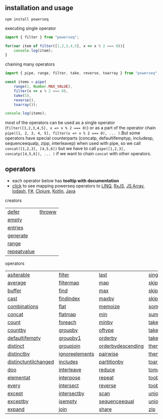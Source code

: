
## installation and usage

```
npm install powerseq
```

executing single operator

```javascript 
import { filter } from "powerseq";

for(var item of filter([1,2,3,4,5], x => x % 2 === 0)){
    console.log(item);
}
```

chaining many operators 

```javascript
import { pipe, range, filter, take, reverse, toarray } from "powerseq";

const items = pipe(
    range(1, Number.MAX_VALUE),
    filter(x => x % 2 === 0),
    take(5),
    reverse(),
    toarray());

console.log(items);
```

most of the operators can be used as a single operator (`filter([1,2,3,4,5], x => x % 2 === 0)`) or as a part of the operator chain `pipe([1, 2, 3, 4, 5], filter(x => x % 2 === 0), ... )`.But some operators have special counterparts (concatp, defaultifemptyp, includesp, sequenceequalp, zipp, interleavep) when used with pipe, so we call `concat([1,2,3], [4,5,6])` but we have to call `pipe([1,2,3], concatp([4,5,6]), ... )` if we want to chain `concat` with other operators.

## operators
- each operator below has **tooltip with documentation**
- [click](https://github.com/marcinnajder/powerseq/tree/master/docs/mapping.md) to see mapping powerseq operators to [LINQ](https://msdn.microsoft.com/en-us/library/system.linq.enumerable(v=vs.110).aspx), [RxJS](http://reactivex.io/rxjs/class/es6/Observable.js~Observable.html), [JS Array](https://developer.mozilla.org/en-US/docs/Web/JavaScript/Reference/Global_Objects/Array), [lodash](https://lodash.com/docs/4.17.2), [F#](https://fsharp.github.io/fsharp-core-docs/reference/fsharp-collections-seqmodule.html), [Clojure](https://clojure.org/api/cheatsheet), [Kotlin](https://kotlinlang.org/api/latest/jvm/stdlib/kotlin.sequences/-sequence/), [Java](https://docs.oracle.com/en/java/javase/19/docs/api/java.base/java/util/stream/Stream.html)

creators
<table><tr><td><span><a class="tooltip" href="https://github.com/marcinnajder/powerseq/tree/master/test/creators/defer.ts" title=" (0, index_1.defer)(() => [1, 2, 3] /* executed on demand */) -> seq [1, 2, 3]">defer</a></span></td><td><span><a class="tooltip" href="https://github.com/marcinnajder/powerseq/tree/master/test/creators/throww.ts" title=" (0, index_1.throww)(new Error('exception ...')) -> error: exception ...">throww</a></span></td></tr><tr><td><span><a class="tooltip" href="https://github.com/marcinnajder/powerseq/tree/master/test/creators/empty.ts" title=" (0, index_1.empty)() -> seq []">empty</a></span></td></tr><tr><td><span><a class="tooltip" href="https://github.com/marcinnajder/powerseq/tree/master/test/creators/entries.ts" title=" (0, index_1.entries)({ 'a': 1, b: 2 }) -> seq [['a', 1], ['b', 2]]&#013; (0, index_1.entries)([1, 2, 3]) -> seq [[0, 1], [1, 2], [2, 3]]">entries</a></span></td></tr><tr><td><span><a class="tooltip" href="https://github.com/marcinnajder/powerseq/tree/master/test/creators/generate.ts" title=" (0, index_1.generate)(0, x => x < 4, x => x + 1, x => 'a'.repeat(x)) -> seq ['', 'a', 'aa', 'aaa']">generate</a></span></td></tr><tr><td><span><a class="tooltip" href="https://github.com/marcinnajder/powerseq/tree/master/test/creators/range.ts" title=" (0, index_1.range)(10, 4) -> seq [10, 11, 12, 13]">range</a></span></td></tr><tr><td><span><a class="tooltip" href="https://github.com/marcinnajder/powerseq/tree/master/test/creators/repeatvalue.ts" title=" (0, index_1.repeatvalue)(true, 4) -> seq [true, true, true, true]&#013; (0, index_1.take)((0, index_1.repeatvalue)(true), 2) -> seq [true, true]">repeatvalue</a></span></td></tr></table>
operators
<table><tr><td><span><a class="tooltip" href="https://github.com/marcinnajder/powerseq/tree/master/test/operators/asiterable.ts" title=" (0, index_1.asiterable)([1, 2] /**changes seq type to help TypeScript*/) -> [1, 2]">asiterable</a></span></td><td><span><a class="tooltip" href="https://github.com/marcinnajder/powerseq/tree/master/test/operators/filter.ts" title=" (0, index_1.filter)([1, 2, 2, 3, 4], x => x > 2) -> seq [3, 4]&#013; (0, index_1.filter)([1, 2, 2, 3, 4], (x, index) => x - 1 === index) -> seq [1, 2]">filter</a></span></td><td><span><a class="tooltip" href="https://github.com/marcinnajder/powerseq/tree/master/test/operators/last.ts" title=" (0, index_1.last)([1, 2, 3]) -> 3&#013; (0, index_1.last)([]) -> undefined&#013; (0, index_1.last)([1, 2, 3, 4, 5], x => x > 2) -> 5&#013; (0, index_1.last)([1, 2, 3, 4, 5], (x, index) => x > 2 && index < 4) -> 4&#013; (0, index_1.last)([1, 2, 3, 4, 5], x => x > 10) -> undefined&#013; (0, index_1.last)([1, 2, 3, 4, 5], x => x > 10, -1) -> -1">last</a></span></td><td><span><a class="tooltip" href="https://github.com/marcinnajder/powerseq/tree/master/test/operators/single.ts" title=" (0, index_1.single)([1]) -> 1&#013; (0, index_1.single)([1, 2, 3], x => x > 2) -> 3&#013; (0, index_1.single)([1, 2, 3], x => x > 10) -> undefined&#013; (0, index_1.single)([1, 2, 3], x => x > 10, -1) -> -1">single</a></span></td></tr><tr><td><span><a class="tooltip" href="https://github.com/marcinnajder/powerseq/tree/master/test/operators/average.ts" title=" (0, index_1.average)([1, 2, 3, 4]) -> 2.5&#013; (0, index_1.average)(['a', 'aa', 'aaa'], s => s.length) -> 2">average</a></span></td><td><span><a class="tooltip" href="https://github.com/marcinnajder/powerseq/tree/master/test/operators/filtermap.ts" title=" (0, index_1.filtermap)([1, 2, 3, 4], x => x % 2 === 0 ? (x * 10).toString() : null) -> seq ['20', '40']&#013; (0, index_1.filtermap)([1, 2, 3, 4], (x, i) => i % 2 === 0 ? (x * 10).toString() : null) -> seq ['10', '30']">filtermap</a></span></td><td><span><a class="tooltip" href="https://github.com/marcinnajder/powerseq/tree/master/test/operators/map.ts" title=" (0, index_1.map)([1, 2, 3], x => x * 10) -> seq [10, 20, 30]&#013; (0, index_1.map)([1, 2, 3], (x, index) => x * 10 + index) -> seq [10, 21, 32]">map</a></span></td><td><span><a class="tooltip" href="https://github.com/marcinnajder/powerseq/tree/master/test/operators/skip.ts" title=" (0, index_1.skip)([1, 2, 3, 4, 5], 2) -> seq [3, 4, 5]">skip</a></span></td></tr><tr><td><span><a class="tooltip" href="https://github.com/marcinnajder/powerseq/tree/master/test/operators/buffer.ts" title=" (0, index_1.buffer)([1, 2, 3, 4, 5, 6, 7], 2) -> seq [[1, 2], [3, 4], [5, 6], [7]]&#013; (0, index_1.buffer)([1, 2, 3, 4, 5, 6, 7], 2, /*skip*/ 4) -> seq [[1, 2], [5, 6]]">buffer</a></span></td><td><span><a class="tooltip" href="https://github.com/marcinnajder/powerseq/tree/master/test/operators/find.ts" title=" (0, index_1.find)([1, 2, 2, 3, 4]) -> 1&#013; (0, index_1.find)([1, 2, 2, 3, 4], x => x > 2) -> 3&#013; (0, index_1.find)([1, 2, 2, 3, 4], x => x > 4) -> undefined&#013; (0, index_1.find)([1, 2, 2, 3, 4], x => x > 4, 100) -> 100&#013; (0, index_1.find)([1, 2, 2, 3, 4], (x, index) => x > 1 && index > 2) -> 3">find</a></span></td><td><span><a class="tooltip" href="https://github.com/marcinnajder/powerseq/tree/master/test/operators/max.ts" title=" (0, index_1.max)([1, 2, 3, 1]) -> 3&#013; (0, index_1.max)(['a', 'bb', 'rrr', 'd'], x => x.length) -> 3">max</a></span></td><td><span><a class="tooltip" href="https://github.com/marcinnajder/powerseq/tree/master/test/operators/skiplast.ts" title=" (0, index_1.skiplast)([1, 2, 3, 4], 2) -> seq [1, 2]&#013; (0, index_1.skiplast)([1, 2, 3, 4], 0) -> seq [1, 2, 3, 4]&#013; (0, index_1.skiplast)([1, 2, 3, 4], 5) -> seq []">skiplast</a></span></td></tr><tr><td><span><a class="tooltip" href="https://github.com/marcinnajder/powerseq/tree/master/test/operators/cast.ts" title=" (0, index_1.cast)([new Number(1), new Number(2), 's', false], Number) -> error: An element in the sequence cannot be cast to type 'Number'.">cast</a></span></td><td><span><a class="tooltip" href="https://github.com/marcinnajder/powerseq/tree/master/test/operators/findindex.ts" title=" (0, index_1.findindex)([1, 2, 2, 3, 4], x => x > 1) -> 1&#013; (0, index_1.findindex)([1, 2, 2, 3, 4], (x, index) => x > 1 && index > 2) -> 3">findindex</a></span></td><td><span><a class="tooltip" href="https://github.com/marcinnajder/powerseq/tree/master/test/operators/maxby.ts" title=" (0, index_1.maxby)(['a', 'bb', 'rrr', 'd'], x => x.length) -> 'rrr'">maxby</a></span></td><td><span><a class="tooltip" href="https://github.com/marcinnajder/powerseq/tree/master/test/operators/skipwhile.ts" title=" (0, index_1.skipwhile)([1, 2, 2, 3, 3, 4, 5], x => x < 3) -> seq [3, 3, 4, 5]">skipwhile</a></span></td></tr><tr><td><span><a class="tooltip" href="https://github.com/marcinnajder/powerseq/tree/master/test/operators/combinations.ts" title=" (0, index_1.combinations)([1, 2, 3, 4], 2) -> seq [[1, 2], [1, 3], [2, 3], [1, 4], [2, 4], [3, 4]]&#013; (0, index_1.combinations)([1, 2, 3, 4], 3) -> seq [[1, 2, 3], [1, 2, 4], [1, 3, 4], [2, 3, 4]]">combinations</a></span></td><td><span><a class="tooltip" href="https://github.com/marcinnajder/powerseq/tree/master/test/operators/flat.ts" title=" (0, index_1.flat)([1, [2, 3], [[4, 5], 6], []]) -> seq [1, 2, 3, [4, 5], 6]&#013; (0, index_1.flat)([1, [2, 3], [[4, 5], 6], []], 1) -> seq [1, 2, 3, [4, 5], 6]&#013; (0, index_1.flat)([1, [2, 3], [[4, 5], 6], []], 2) -> seq [1, 2, 3, 4, 5, 6]&#013; (0, index_1.flat)(['a', ['b', ['c', 'd']], 'e'], (item, depth) => typeof item !== 'string') -> seq ['a', 'b', 'c', 'd', 'e']">flat</a></span></td><td><span><a class="tooltip" href="https://github.com/marcinnajder/powerseq/tree/master/test/operators/memoize.ts" title=" (0, index_1.pipe)((0, index_1.range)(0, 4), (0, index_1.map)(i => ({ i })), (0, index_1.memoize)(), xs => (0, index_1.zip)(xs, xs, (x1, x2) => [x1.i, x2.i, x1 === x2])) -> seq [[0, 0, true], [1, 1, true], [2, 2, true], [3, 3, true]]">memoize</a></span></td><td><span><a class="tooltip" href="https://github.com/marcinnajder/powerseq/tree/master/test/operators/some.ts" title=" (0, index_1.some)([1]) -> true&#013; (0, index_1.some)([]) -> false&#013; (0, index_1.some)([1, 2, 3], x => x > 2) -> true&#013; (0, index_1.some)([1, 2, 3], x => x > 3) -> false">some</a></span></td></tr><tr><td><span><a class="tooltip" href="https://github.com/marcinnajder/powerseq/tree/master/test/operators/concat.ts" title=" (0, index_1.concat)([1, 2], [3, 5], [6]) -> seq [1, 2, 3, 5, 6]">concat</a></span></td><td><span><a class="tooltip" href="https://github.com/marcinnajder/powerseq/tree/master/test/operators/flatmap.ts" title=" (0, index_1.flatmap)([{ ns: [1] }, { ns: [99, 10] }, { ns: [6, 3] }], x => x.ns) -> seq [1, 99, 10, 6, 3]&#013; (0, index_1.flatmap)(['abc', 'cd'], text => text, (text, char) => text + '-' + char) -> seq ['abc-a', 'abc-b', 'abc-c', 'cd-c', 'cd-d']">flatmap</a></span></td><td><span><a class="tooltip" href="https://github.com/marcinnajder/powerseq/tree/master/test/operators/min.ts" title=" (0, index_1.min)([1, 2, 3, 1]) -> 1&#013; (0, index_1.min)(['a', 'bb', 'rrr', 'd'], x => x.length) -> 1">min</a></span></td><td><span><a class="tooltip" href="https://github.com/marcinnajder/powerseq/tree/master/test/operators/sum.ts" title=" (0, index_1.sum)([1, 2, 3]) -> 6&#013; (0, index_1.sum)(['a', 'asd', 'yy'], x => x.length) -> 6">sum</a></span></td></tr><tr><td><span><a class="tooltip" href="https://github.com/marcinnajder/powerseq/tree/master/test/operators/count.ts" title=" (0, index_1.count)([2, 2, 2]) -> 3&#013; (0, index_1.count)([2, 4, 6], x => x > 2) -> 2">count</a></span></td><td><span><a class="tooltip" href="https://github.com/marcinnajder/powerseq/tree/master/test/operators/foreach.ts" title=" (0, index_1.foreach)([1, 2, 3], x => { /* some action */ ; }) -> undefined">foreach</a></span></td><td><span><a class="tooltip" href="https://github.com/marcinnajder/powerseq/tree/master/test/operators/minby.ts" title=" (0, index_1.minby)(['a', 'bb', 'rrr', 'd'], x => x.length) -> 'a'">minby</a></span></td><td><span><a class="tooltip" href="https://github.com/marcinnajder/powerseq/tree/master/test/operators/take.ts" title=" (0, index_1.take)([1, 2, 3, 4, 5], 2) -> seq [1, 2]">take</a></span></td></tr><tr><td><span><a class="tooltip" href="https://github.com/marcinnajder/powerseq/tree/master/test/operators/countby.ts" title=" (0, index_1.countby)(['a', 'a', 'cc', 'ddd', 'xx'], x => x.length) -> Map {1 => 2, 2 => 2, 3 => 1}&#013; (0, index_1.pipe)(['a', 'a', 'cc', 'ddd', 'xx'], (0, index_1.countby)(x => x), (0, index_1.toobject)()) -> { a:2, cc:1, ddd:1, xx:1 }">countby</a></span></td><td><span><a class="tooltip" href="https://github.com/marcinnajder/powerseq/tree/master/test/operators/groupby.ts" title=" (0, index_1.groupby)(['a', 'b', 'cc', 'ddd', 'xx'], x => x.length) -> Map {1 => ['a', 'b'], 2 => ['cc', 'xx'], 3 => ['ddd']}&#013; (0, index_1.groupby)(['a', 'b', 'cc', 'ddd', 'xx'], x => x.length, x => x.toUpperCase()) -> Map {1 => ['A', 'B'], 2 => ['CC', 'XX'], 3 => ['DDD']}&#013; (0, index_1.groupby)(['a', 'b', 'cc', 'ddd', 'xx'], x => x.length, (x, k) => k) -> Map {1 => [1, 1], 2 => [2, 2], 3 => [3]}&#013; (0, index_1.pipe)(['a', 'b', 'cc', 'ddd', 'xx'], (0, index_1.groupby)(x => x.length), (0, index_1.map)(([key, values]) => ({ key, values }))) -> seq [{ key:1, values:['a', 'b'] }, { key:2, values:['cc', 'xx'] }, { key:3, values:['ddd'] }]&#013; (0, index_1.pipe)(['a', 'b', 'cc', 'ddd', 'xx'], (0, index_1.groupby)(x => x.length), (0, index_1.toobject)()) -> { 1:['a', 'b'], 2:['cc', 'xx'], 3:['ddd'] }">groupby</a></span></td><td><span><a class="tooltip" href="https://github.com/marcinnajder/powerseq/tree/master/test/operators/oftype.ts" title=" (0, index_1.oftype)([new Number(1), new Number(2), 's', false], Number) -> seq [{  }, {  }]">oftype</a></span></td><td><span><a class="tooltip" href="https://github.com/marcinnajder/powerseq/tree/master/test/operators/takelast.ts" title=" (0, index_1.takelast)([1, 2, 3], 2) -> seq [2, 3]&#013; (0, index_1.takelast)([1, 2, 3], 0) -> seq []&#013; (0, index_1.takelast)([1, 2, 3], 5) -> seq [1, 2, 3]">takelast</a></span></td></tr><tr><td><span><a class="tooltip" href="https://github.com/marcinnajder/powerseq/tree/master/test/operators/defaultifempty.ts" title=" (0, index_1.defaultifempty)([1, 2, 3]) -> seq [1, 2, 3]&#013; (0, index_1.defaultifempty)([]) -> seq [undefined]&#013; (0, index_1.defaultifempty)([], 10) -> seq [10]">defaultifempty</a></span></td><td><span><a class="tooltip" href="https://github.com/marcinnajder/powerseq/tree/master/test/operators/groupby1.ts" title=" (0, index_1.groupby1)(['a', 'b', 'cc', 'ddd', 'xx'], x => x.length) -> seq [enum ['a', 'b'], enum ['cc', 'xx'], enum ['ddd']]&#013; (0, index_1.groupby)(['a', 'b', 'cc', 'ddd', 'xx'], x => x.length) -> Map {1 => ['a', 'b'], 2 => ['cc', 'xx'], 3 => ['ddd']}&#013; (0, index_1.groupby1)(['a', 'b', 'cc', 'ddd', 'xx'], x => x.length, x => x.toUpperCase()) -> seq [enum ['A', 'B'], enum ['CC', 'XX'], enum ['DDD']]&#013; (0, index_1.groupby)(['a', 'b', 'cc', 'ddd', 'xx'], x => x.length, x => x.toUpperCase()) -> Map {1 => ['A', 'B'], 2 => ['CC', 'XX'], 3 => ['DDD']}&#013; (0, index_1.groupby1)(['a', 'b', 'cc', 'ddd', 'xx'], x => x.length, x => x, (key, values) => ({ key, values: [...values], min: (0, index_1.min)(values) })) -> seq [{ key:1, values:['a', 'b'], min:'a' }, { key:2, values:['cc', 'xx'], min:'cc' }, { key:3, values:['ddd'], min:'ddd' }]&#013; (0, index_1.pipe)(['a', 'b', 'cc', 'ddd', 'xx'], (0, index_1.groupby)(x => x.length), (0, index_1.map)(([key, values]) => ({ key, values, min: (0, index_1.min)(values) }))) -> seq [{ key:1, values:['a', 'b'], min:'a' }, { key:2, values:['cc', 'xx'], min:'cc' }, { key:3, values:['ddd'], min:'ddd' }]&#013; (0, index_1.pipe)(['a', 'b', 'cc', 'ddd', 'xx'], (0, index_1.groupby1)(x => x.length), (0, index_1.toobject)(gr => gr.key, gr => [...gr])) -> { 1:['a', 'b'], 2:['cc', 'xx'], 3:['ddd'] }&#013; (0, index_1.pipe)(['a', 'b', 'cc', 'ddd', 'xx'], (0, index_1.groupby)(x => x.length), (0, index_1.toobject)()) -> { 1:['a', 'b'], 2:['cc', 'xx'], 3:['ddd'] }&#013; (0, index_1.pipe)(['a', 'b', 'cc', 'ddd', 'xx'], (0, index_1.toobjectgrouping)(x => x.length)) -> { 1:['a', 'b'], 2:['cc', 'xx'], 3:['ddd'] }&#013; (0, index_1.pipe)(['a', 'b', 'cc', 'ddd', 'xx'], (0, index_1.groupby1)(x => x.length), (0, index_1.toobject)(gr => gr.key, gr => [...gr].map(x => x.toUpperCase()))) -> { 1:['A', 'B'], 2:['CC', 'XX'], 3:['DDD'] }&#013; (0, index_1.pipe)(['a', 'b', 'cc', 'ddd', 'xx'], (0, index_1.groupby)(x => x.length, x => x.toUpperCase()), (0, index_1.toobject)()) -> { 1:['A', 'B'], 2:['CC', 'XX'], 3:['DDD'] }&#013; (0, index_1.pipe)(['a', 'b', 'cc', 'ddd', 'xx'], (0, index_1.toobjectgrouping)(x => x.length, valies => valies.map(x => x.toUpperCase()))) -> { 1:['A', 'B'], 2:['CC', 'XX'], 3:['DDD'] }&#013; (0, index_1.pipe)(['a', 'b', 'cc', 'ddd', 'xx'], (0, index_1.groupby1)(x => x.length, x => x, (key, values) => ({ key, min: (0, index_1.min)(values) })), (0, index_1.toobject)(({ key }) => key, ({ min }) => min)) -> { 1:'a', 2:'cc', 3:'ddd' }&#013; (0, index_1.pipe)(['a', 'b', 'cc', 'ddd', 'xx'], (0, index_1.groupby1)(x => x.length), (0, index_1.toobject)(gr => gr.key, gr => (0, index_1.min)(gr))) -> { 1:'a', 2:'cc', 3:'ddd' }&#013; (0, index_1.pipe)(['a', 'b', 'cc', 'ddd', 'xx'], (0, index_1.groupby)(x => x.length), (0, index_1.toobject)(([key, values]) => key, ([key, values]) => (0, index_1.min)(values))) -> { 1:'a', 2:'cc', 3:'ddd' }&#013; (0, index_1.pipe)(['a', 'b', 'cc', 'ddd', 'xx'], (0, index_1.toobjectgrouping)(x => x.length, values => (0, index_1.min)(values))) -> { 1:'a', 2:'cc', 3:'ddd' }">groupby1</a></span></td><td><span><a class="tooltip" href="https://github.com/marcinnajder/powerseq/tree/master/test/operators/orderby.ts" title=" (0, index_1.orderby)([1, 4, 2, 3, 5, 1], x => x) -> seq [1, 1, 2, 3, 4, 5]&#013; (0, index_1.orderby)(['abc', 'dd', 'sdfe', 'f'], x => x.length) -> seq ['f', 'dd', 'abc', 'sdfe']">orderby</a></span></td><td><span><a class="tooltip" href="https://github.com/marcinnajder/powerseq/tree/master/test/operators/takewhile.ts" title=" (0, index_1.takewhile)([1, 2, 2, 3, 3, 4, 5], x => x < 3) -> seq [1, 2, 2]">takewhile</a></span></td></tr><tr><td><span><a class="tooltip" href="https://github.com/marcinnajder/powerseq/tree/master/test/operators/distinct.ts" title=" (0, index_1.distinct)([1, 2, 1, 3, 2]) -> seq [1, 2, 3]&#013; (0, index_1.distinct)(['a', 'aa', 'ab', 'abc'], x => x.length) -> seq [1, 2, 3]">distinct</a></span></td><td><span><a class="tooltip" href="https://github.com/marcinnajder/powerseq/tree/master/test/operators/groupjoin.ts" title=" (0, index_1.groupjoin)([1, 3, 2, 1], ['a', 'b', 'cc'], x => x, y => y.length, (x, ys) => x + ':' + ys) -> seq ['1:a,b', '3:', '2:cc', '1:a,b']">groupjoin</a></span></td><td><span><a class="tooltip" href="https://github.com/marcinnajder/powerseq/tree/master/test/operators/orderbydescending.ts" title=" (0, index_1.orderbydescending)([1, 4, 2, 3, 5, 1], x => x) -> seq [5, 4, 3, 2, 1, 1]&#013; (0, index_1.orderbydescending)(['abc', 'dd', 'sdfe', 'f'], x => x.length) -> seq ['sdfe', 'abc', 'dd', 'f']">orderbydescending</a></span></td><td><span><a class="tooltip" href="https://github.com/marcinnajder/powerseq/tree/master/test/operators/thenby.ts" title=" (0, index_1.thenby)((0, index_1.orderby)(['xa', 'a', 'fg', 'ert', 'b'], x => x.length), x => x) -> seq ['a', 'b', 'fg', 'xa', 'ert']">thenby</a></span></td></tr><tr><td><span><a class="tooltip" href="https://github.com/marcinnajder/powerseq/tree/master/test/operators/distinctby.ts" title=" (0, index_1.distinctby)(['a', 'aa', 'ab', 'abc'], x => x.length) -> seq ['a', 'aa', 'abc']">distinctby</a></span></td><td><span><a class="tooltip" href="https://github.com/marcinnajder/powerseq/tree/master/test/operators/ignoreelements.ts" title=" (0, index_1.ignoreelements)([1, 3, 2]) -> seq []">ignoreelements</a></span></td><td><span><a class="tooltip" href="https://github.com/marcinnajder/powerseq/tree/master/test/operators/pairwise.ts" title=" (0, index_1.pairwise)([1, 2, 3, 4]) -> seq [[1, 2], [2, 3], [3, 4]]">pairwise</a></span></td><td><span><a class="tooltip" href="https://github.com/marcinnajder/powerseq/tree/master/test/operators/thenbydescending.ts" title=" (0, index_1.thenbydescending)((0, index_1.orderby)(['xa', 'a', 'fg', 'ert', 'b'], x => x.length), x => x) -> seq ['b', 'a', 'xa', 'fg', 'ert']">thenbydescending</a></span></td></tr><tr><td><span><a class="tooltip" href="https://github.com/marcinnajder/powerseq/tree/master/test/operators/distinctuntilchanged.ts" title=" (0, index_1.distinctuntilchanged)([1, 1, 2, 2, 2, 1, 3, 3]) -> seq [1, 2, 1, 3]">distinctuntilchanged</a></span></td><td><span><a class="tooltip" href="https://github.com/marcinnajder/powerseq/tree/master/test/operators/includes.ts" title=" (0, index_1.includes)([1, 2, 3], 2) -> true&#013; (0, index_1.includes)([1, 2, 3], 5) -> false&#013; (0, index_1.includes)([1, 2, 3], 3, /*fromIndex*/ 4) -> false">includes</a></span></td><td><span><a class="tooltip" href="https://github.com/marcinnajder/powerseq/tree/master/test/operators/partitionby.ts" title=" (0, index_1.partitionby)([1, 2, 4, 6, 3, 4], n => n % 2 === 0) -> seq [[1], [2, 4, 6], [3], [4]]">partitionby</a></span></td><td><span><a class="tooltip" href="https://github.com/marcinnajder/powerseq/tree/master/test/operators/toarray.ts" title=" (0, index_1.toarray)([1, 2, 2]) -> [1, 2, 2]">toarray</a></span></td></tr><tr><td><span><a class="tooltip" href="https://github.com/marcinnajder/powerseq/tree/master/test/operators/doo.ts" title=" (0, index_1.doo)([1, 2, 3,], (x) => { /* executed during iteration */ ; }) -> seq [1, 2, 3]">doo</a></span></td><td><span><a class="tooltip" href="https://github.com/marcinnajder/powerseq/tree/master/test/operators/interleave.ts" title=" (0, index_1.interleave)([1, 2, 3], [10, 20]) -> seq [1, 10, 2, 20]&#013; (0, index_1.interleave)([-1], [1, 2, 3], [10, 20]) -> seq [-1, 1, 10]&#013; (0, index_1.interleave)([1, 2, 3]) -> seq [1, 2, 3]">interleave</a></span></td><td><span><a class="tooltip" href="https://github.com/marcinnajder/powerseq/tree/master/test/operators/reduce.ts" title=" (0, index_1.reduce)([1, 2, 3], (a, x) => a + x) -> 6&#013; (0, index_1.reduce)([1, 2, 3], (a, x) => a + (x * 10), '') -> '102030'">reduce</a></span></td><td><span><a class="tooltip" href="https://github.com/marcinnajder/powerseq/tree/master/test/operators/tomap.ts" title=" (0, index_1.tomap)(['a', 'bb', 'ccc'], x => x.length) -> Map {1 => 'a', 2 => 'bb', 3 => 'ccc'}&#013; (0, index_1.tomap)(['a', 'bb', 'ccc'], x => x.length, x => x.toUpperCase()) -> Map {1 => 'A', 2 => 'BB', 3 => 'CCC'}">tomap</a></span></td></tr><tr><td><span><a class="tooltip" href="https://github.com/marcinnajder/powerseq/tree/master/test/operators/elementat.ts" title=" (0, index_1.elementat)([1, 2, 12, 15], 2) -> 12&#013; (0, index_1.elementat)([1, 2, 12, 15], 20) -> undefined&#013; (0, index_1.elementat)([1, 2, 12, 15], 20, 100) -> 100">elementat</a></span></td><td><span><a class="tooltip" href="https://github.com/marcinnajder/powerseq/tree/master/test/operators/interpose.ts" title=" (0, index_1.interpose)([1, 2, 3], 0) -> seq [1, 0, 2, 0, 3]&#013; (0, index_1.interpose)([1], 0) -> seq [1]&#013; (0, index_1.interpose)([], 0) -> seq []">interpose</a></span></td><td><span><a class="tooltip" href="https://github.com/marcinnajder/powerseq/tree/master/test/operators/repeat.ts" title=" (0, index_1.repeat)([1, 2, 3], 2) -> seq [1, 2, 3, 1, 2, 3]&#013; (0, index_1.take)((0, index_1.repeat)([1, 2, 3]), 5) -> seq [1, 2, 3, 1, 2]">repeat</a></span></td><td><span><a class="tooltip" href="https://github.com/marcinnajder/powerseq/tree/master/test/operators/toobject.ts" title=" (0, index_1.toobject)(['a', 'bb', 'ccc'], x => x.length) -> { 1:'a', 2:'bb', 3:'ccc' }&#013; (0, index_1.toobject)(['a', 'bb', 'ccc'], x => x.length, x => x.toUpperCase()) -> { 1:'A', 2:'BB', 3:'CCC' }&#013; (0, index_1.toobject)(['a', 'bb', 'ccc'], x => x.length, (x, k) => k) -> { 1:1, 2:2, 3:3 }&#013; (0, index_1.toobject)(new Map([[1, 'one'], [2, 'two']])) -> { 1:'one', 2:'two' }">toobject</a></span></td></tr><tr><td><span><a class="tooltip" href="https://github.com/marcinnajder/powerseq/tree/master/test/operators/every.ts" title=" (0, index_1.every)([1, 2, 12, 15], x => x > 0) -> true&#013; (0, index_1.every)([1, 2, 12, 15], x => x < 10) -> false">every</a></span></td><td><span><a class="tooltip" href="https://github.com/marcinnajder/powerseq/tree/master/test/operators/intersect.ts" title=" (0, index_1.intersect)([1, 2, 2, 3], [3, 3, 1]) -> seq [3, 1]">intersect</a></span></td><td><span><a class="tooltip" href="https://github.com/marcinnajder/powerseq/tree/master/test/operators/reverse.ts" title=" (0, index_1.reverse)([1, 2, 3]) -> seq [3, 2, 1]">reverse</a></span></td><td><span><a class="tooltip" href="https://github.com/marcinnajder/powerseq/tree/master/test/operators/toobjectgrouping.ts" title=" (0, index_1.toobjectgrouping)(['a', 'bb', 'ccc', 'e', 'ff'], x => x.length) -> { 1:['a', 'e'], 2:['bb', 'ff'], 3:['ccc'] }&#013; (0, index_1.toobjectgrouping)(['a', 'bb', 'ccc', 'e', 'ff'], x => x.length, xs => xs.join(',')) -> { 1:'a,e', 2:'bb,ff', 3:'ccc' }&#013; (0, index_1.toobjectgrouping)(['a', 'bb', 'ccc', 'e', 'ff'], x => x.length, xs => xs.length) -> { 1:2, 2:2, 3:1 }&#013; (0, index_1.toobjectgrouping)(['a', 'bb', 'ccc', 'e', 'ff'], x => x.length, (xs, key) => xs.map(_ => key)) -> { 1:[1, 1], 2:[2, 2], 3:[3] }">toobjectgrouping</a></span></td></tr><tr><td><span><a class="tooltip" href="https://github.com/marcinnajder/powerseq/tree/master/test/operators/except.ts" title=" (0, index_1.except)([1, 2, 2, 3, 4], [2, 3]) -> seq [1, 4]">except</a></span></td><td><span><a class="tooltip" href="https://github.com/marcinnajder/powerseq/tree/master/test/operators/intersectby.ts" title=" (0, index_1.intersectby)(['a', 'c', 'ddd'], ['r', 'ww', 'ttt', 'oooo'], x => x.length) -> seq ['r', 'ttt']">intersectby</a></span></td><td><span><a class="tooltip" href="https://github.com/marcinnajder/powerseq/tree/master/test/operators/scan.ts" title=" (0, index_1.scan)([1, 2, 3], (a, x) => a + x) -> seq [3, 6]&#013; (0, index_1.scan)([1, 2, 3], (a, x) => a + (x * 10), '') -> seq ['', '10', '1020', '102030']">scan</a></span></td><td><span><a class="tooltip" href="https://github.com/marcinnajder/powerseq/tree/master/test/operators/union.ts" title=" (0, index_1.union)([1, 2, 2], [2, 3, 3, 4]) -> seq [1, 2, 3, 4]">union</a></span></td></tr><tr><td><span><a class="tooltip" href="https://github.com/marcinnajder/powerseq/tree/master/test/operators/exceptby.ts" title=" (0, index_1.exceptby)(['a', 'b', 'ba', 'xde'], ['poc'], x => x.length) -> seq ['a', 'ba']">exceptby</a></span></td><td><span><a class="tooltip" href="https://github.com/marcinnajder/powerseq/tree/master/test/operators/isempty.ts" title=" (0, index_1.isempty)([]) -> true&#013; (0, index_1.isempty)([1, 2]) -> false">isempty</a></span></td><td><span><a class="tooltip" href="https://github.com/marcinnajder/powerseq/tree/master/test/operators/sequenceequal.ts" title=" (0, index_1.sequenceequal)([1, 2, 3], [1, 2, 3]) -> true&#013; (0, index_1.sequenceequal)([1, 2, 3], [1, 2, 2]) -> false&#013; (0, index_1.sequenceequal)([1, 2, 3], [1, 2]) -> false">sequenceequal</a></span></td><td><span><a class="tooltip" href="https://github.com/marcinnajder/powerseq/tree/master/test/operators/unionby.ts" title=" (0, index_1.unionby)(['a', 'c', 'ddd'], ['r', 'ww', 'ttt', 'oooo'], x => x.length) -> seq ['a', 'ddd', 'ww', 'oooo']">unionby</a></span></td></tr><tr><td><span><a class="tooltip" href="https://github.com/marcinnajder/powerseq/tree/master/test/operators/expand.ts" title=" (0, index_1.expand)([1], x => x > 8 ? [] : [10, x * 2]) -> seq [1, 10, 2, 10, 4, 10, 8, 10, 16]">expand</a></span></td><td><span><a class="tooltip" href="https://github.com/marcinnajder/powerseq/tree/master/test/operators/join.ts" title=" (0, index_1.join)([1, 2, 3], ['a', 'bb', 'x'], x => x, y => y.length, (x, y) => x + ':' + y) -> seq ['1:a', '1:x', '2:bb']">join</a></span></td><td><span><a class="tooltip" href="https://github.com/marcinnajder/powerseq/tree/master/test/operators/share.ts" title=" (0, index_1.pipe)((0, index_1.range)(0, 4), (0, index_1.map)(i => ({ i })), (0, index_1.share)(), xs => (0, index_1.zip)(xs, xs, (x1, x2) => [x1.i, x2.i, x1 === x2])) -> seq []">share</a></span></td><td><span><a class="tooltip" href="https://github.com/marcinnajder/powerseq/tree/master/test/operators/zip.ts" title=" (0, index_1.zip)(['a', 'b', 'c'], [1, 2], (s, n) => s + n) -> seq ['a1', 'b2']&#013; (0, index_1.zip)(['a', 'b', 'c'], [1, 2], [false], (s, n, b) => s + n + b) -> seq ['a1false']">zip</a></span></td></tr></table>
